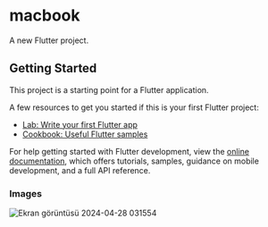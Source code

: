# macbook

A new Flutter project.

## Getting Started

This project is a starting point for a Flutter application.

A few resources to get you started if this is your first Flutter project:

- [Lab: Write your first Flutter app](https://docs.flutter.dev/get-started/codelab)
- [Cookbook: Useful Flutter samples](https://docs.flutter.dev/cookbook)

For help getting started with Flutter development, view the
[online documentation](https://docs.flutter.dev/), which offers tutorials,
samples, guidance on mobile development, and a full API reference.

### Images

![Ekran görüntüsü 2024-04-28 031554](https://github.com/ardakuvanc3/flutter-macbook/assets/122490388/be450112-5217-4ba0-bf1c-c9e43d954ff4)
